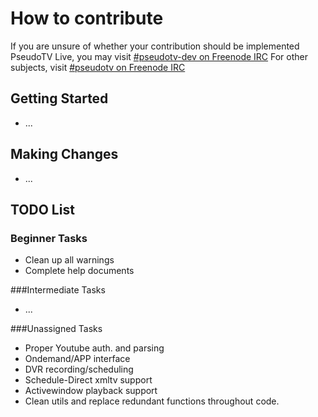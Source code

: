# How to contribute

If you are unsure of whether your contribution should be implemented PseudoTV Live, you may visit
[#pseudotv-dev on Freenode IRC](http://freenode.net)
For other subjects, visit [#pseudotv on Freenode IRC](http://freenode.net)

## Getting Started
* ...

## Making Changes
* ...

## TODO List

### Beginner Tasks
* Clean up all warnings
* Complete help documents

###Intermediate Tasks
* ...

###Unassigned Tasks
* Proper Youtube auth. and parsing
* Ondemand/APP interface
* DVR recording/scheduling 
* Schedule-Direct xmltv support
* Activewindow playback support
* Clean utils and replace redundant functions throughout code.
